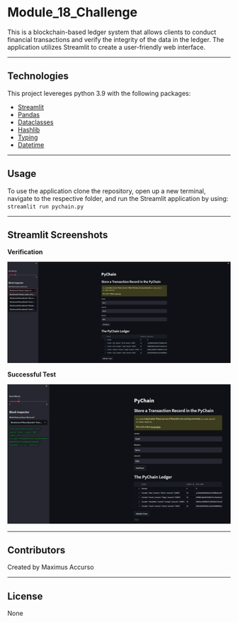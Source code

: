 # Module_18_Challenge

This is a blockchain-based ledger system that allows clients to conduct financial transactions and verify the integrity of the data in the ledger. The application utilizes Streamlit to create a user-friendly web interface. 

---

## Technologies

This project levereges python 3.9 with the following packages:

* [Streamlit](https://streamlit.io/)
* [Pandas](https://pandas.pydata.org/)
* [Dataclasses](https://docs.python.org/3/library/dataclasses.html) 
* [Hashlib](https://docs.python.org/3/library/hashlib.html)
* [Typing](https://docs.python.org/3.6/library/typing.html) 
* [Datetime](https://docs.python.org/3/library/datetime.html)

---

## Usage

To use the application clone the repository, open up a new terminal, navigate to the respective folder, and run the Streamlit application by using: `streamlit run pychain.py`

---

## Streamlit Screenshots

**Verification**

![Streamlit Screenshot 1](Streamlit_Screenshots/streamlit_1.png)

**Successful Test**

![Streamlit Screenshot 2](Streamlit_Screenshots/streamlit_2.png)

---

## Contributors

Created by Maximus Accurso

---

## License

None
